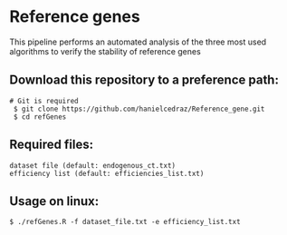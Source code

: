 
 
 # Reference genes
   This pipeline performs an automated analysis of the three most used algorithms to verify the stability of reference genes
 
 ## Download this repository to a preference path:<br>
	# Git is required
   	 $ git clone https://github.com/hanielcedraz/Reference_gene.git
   	 $ cd refGenes

    
  ## Required files:
    dataset file (default: endogenous_ct.txt)
    efficiency list (default: efficiencies_list.txt)

  ## Usage on linux: </br>
    $ ./refGenes.R -f dataset_file.txt -e efficiency_list.txt

